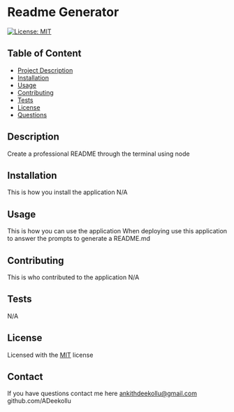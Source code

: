 
# Readme Generator
[![License: MIT](https://img.shields.io/badge/License-MIT-yellow.svg)](https://opensource.org/licenses/MIT)

## Table of Content
* [Project Description](#description)
* [Installation](#installation)
* [Usage](#usage)  
* [Contributing](#contribution)
* [Tests](#tests)
* [License](#license)
* [Questions](#contact)

## Description
Create a professional README through the terminal using node

## Installation
This is how you install the application N/A

## Usage
This is how you can use the application When deploying use this application to answer the prompts to generate a README.md

## Contributing
This is who contributed to the application N/A

## Tests
N/A

## License
Licensed with the [MIT](https://choosealicense.com/licenses/mit/) license

## Contact
If you have questions contact me here ankithdeekollu@gmail.com
github.com/ADeekollu

